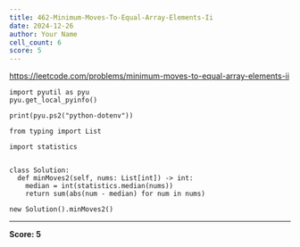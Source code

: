 ```yaml
---
title: 462-Minimum-Moves-To-Equal-Array-Elements-Ii
date: 2024-12-26
author: Your Name
cell_count: 6
score: 5
---
```


https://leetcode.com/problems/minimum-moves-to-equal-array-elements-ii


```
import pyutil as pyu
pyu.get_local_pyinfo()
```


```
print(pyu.ps2("python-dotenv"))
```


```
from typing import List
```


```
import statistics


class Solution:
  def minMoves2(self, nums: List[int]) -> int:
    median = int(statistics.median(nums))
    return sum(abs(num - median) for num in nums)
```


```
new Solution().minMoves2()
```


---
**Score: 5**